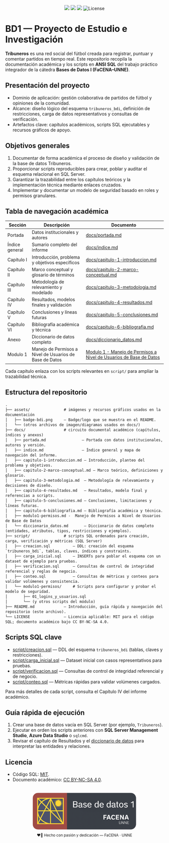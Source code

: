 <div align="center">

  <!-- Badges -->
  <p>
    <img src="https://img.shields.io/badge/Cátedra-Bases%20de%20Datos%20I-008CFF?style=for-the-badge&labelColor=0a0a0a"/>
    <img src="https://img.shields.io/badge/Entrega-Fase%201-008CFF?style=for-the-badge&labelColor=0a0a0a"/>
    <img src="https://img.shields.io/badge/Motor- SQL%20Server-008CFF?style=for-the-badge&labelColor=0a0a0a"/>
    <img src="https://img.shields.io/github/license/tobiager/BD1-proyecto?style=for-the-badge&labelColor=0a0a0a&color=008CFF" alt="License"/>
  </p>

</div>

# BD1 — Proyecto de Estudio e Investigación

**Tribuneros** es una red social del fútbol creada para registrar, puntuar y comentar partidos en tiempo real. Este repositorio recopila la documentación académica y los scripts en **ANSI SQL** del trabajo práctico integrador de la cátedra **Bases de Datos I (FaCENA–UNNE)**.
 
## Presentación del proyecto
- Dominio de aplicación: gestión colaborativa de partidos de fútbol y opiniones de la comunidad.
- Alcance: diseño lógico del esquema `tribuneros_bdi`, definición de restricciones, carga de datos representativos y consultas de verificación.
- Artefactos clave: capítulos académicos, scripts SQL ejecutables y recursos gráficos de apoyo.

## Objetivos generales
1. Documentar de forma académica el proceso de diseño y validación de la base de datos Tribuneros.
2. Proporcionar scripts reproducibles para crear, poblar y auditar el esquema relacional en SQL Server.
3. Garantizar la trazabilidad entre los capítulos teóricos y la implementación técnica mediante enlaces cruzados.
4. Implementar y documentar un modelo de seguridad basado en roles y permisos granulares.

## Tabla de navegación académica
| Sección | Descripción | Documento |
| --- | --- | --- |
| Portada | Datos institucionales y autores | [docs/portada.md](docs/portada.md) |
| Índice general | Sumario completo del informe | [docs/indice.md](docs/indice.md) |
| Capítulo I | Introducción, problema y objetivos específicos | [docs/capitulo-1-introduccion.md](docs/capitulo-1-introduccion.md) |
| Capítulo II | Marco conceptual y glosario de términos | [docs/capitulo-2-marco-conceptual.md](docs/capitulo-2-marco-conceptual.md) |
| Capítulo III | Metodología de relevamiento y modelado | [docs/capitulo-3-metodologia.md](docs/capitulo-3-metodologia.md) |
| Capítulo IV | Resultados, modelos finales y validación | [docs/capitulo-4-resultados.md](docs/capitulo-4-resultados.md) |
| Capítulo V | Conclusiones y líneas futuras | [docs/capitulo-5-conclusiones.md](docs/capitulo-5-conclusiones.md) |
| Capítulo VI | Bibliografía académica y técnica | [docs/capitulo-6-bibliografia.md](docs/capitulo-6-bibliografia.md) |
| Anexo | Diccionario de datos completo | [docs/diccionario_datos.md](docs/diccionario_datos.md) |
| Modulo 1 |  Manejo de Permisos a Nivel de Usuarios de Base de Datos | [Modulo 1 - Manejo de Permisos a Nivel de Usuarios de Base de Datos](docs/modulo1-permisos.md) |

Cada capítulo enlaza con los scripts relevantes en `script/` para ampliar la trazabilidad técnica.

## Estructura del repositorio
```text
.
├── assets/               # imágenes y recursos gráficos usados en la documentación
│   ├── badge-bdi.png     — Badge/logo que se muestra en el README.
│   └── (otros archivos de imagen/diagramas usados en docs/)
├── docs/                 # circuito documental académico (capítulos, índices y anexos)
│   ├── portada.md                — Portada con datos institucionales, autores y versión.
│   ├── indice.md                 — Índice general y mapa de navegación del informe.
│   ├── capitulo-1-introduccion.md — Introducción, planteo del problema y objetivos.
│   ├── capitulo-2-marco-conceptual.md — Marco teórico, definiciones y glosario.
│   ├── capitulo-3-metodologia.md  — Metodología de relevamiento y decisiones de diseño.
│   ├── capitulo-4-resultados.md   — Resultados, modelo final y referencias a scripts.
│   ├── capitulo-5-conclusiones.md — Conclusiones, limitaciones y líneas futuras.
│   ├── capitulo-6-bibliografia.md — Bibliografía académica y técnica.
│   ├── modulo1-permisos.md -  Manejo de Permisos a Nivel de Usuarios de Base de Datos
│   └── diccionario_datos.md       — Diccionario de datos completo (entidades, atributos, tipos, restricciones y ejemplos).
├── script/               # scripts SQL ordenados para creación, carga, verificación y métricas (SQL Server)
│   ├── creacion.sql          — DDL: creación del esquema `tribuneros_bdi`, tablas, claves, índices y constraints.
│   ├── carga_inicial.sql     — INSERTs para poblar el esquema con un dataset de ejemplo para pruebas.
│   ├── verificacion.sql      — Consultas de control de integridad referencial y reglas de negocio.
│   ├── conteo.sql            — Consultas de métricas y conteos para validar volúmenes y consistencia.
│   └── modulo1-permisos/     # Scripts para configurar y probar el modelo de seguridad.
│       ├── 01_logins_y_usuarios.sql
│       └── (y otros scripts del módulo)
├── README.md             — Introducción, guía rápida y navegación del repositorio (este archivo).
└── LICENSE               — Licencia aplicable: MIT para el código SQL; documento académico bajo CC BY‑NC‑SA 4.0.
```

## Scripts SQL clave
- [script/creacion.sql](script/creacion.sql) — DDL del esquema `tribuneros_bdi` (tablas, claves y restricciones).
- [script/carga_inicial.sql](script/carga_inicial.sql) — Dataset inicial con casos representativos para pruebas.
- [script/verificacion.sql](script/verificacion.sql) — Consultas de control de integridad referencial y de negocio.
- [script/conteo.sql](script/conteo.sql) — Métricas rápidas para validar volúmenes cargados.

Para más detalles de cada script, consulta el Capítulo IV del informe académico.

## Guía rápida de ejecución
1. Crear una base de datos vacía en SQL Server (por ejemplo, `Tribuneros`).
2. Ejecutar en orden los scripts anteriores con **SQL Server Management Studio**, **Azure Data Studio** o `sqlcmd`.
3. Revisar el capítulo de Resultados y el [diccionario de datos](docs/diccionario_datos.md) para interpretar las entidades y relaciones.

## Licencia
- Código SQL: [MIT](LICENSE).
- Documento académico: [CC BY-NC-SA 4.0](https://creativecommons.org/licenses/by-nc-sa/4.0/).

<div align="center">
  <br/>
  <img src="./assets/badge-bdi.png" alt="BDI Badge" height="120"/><br/>
  <sub>❤️🐔 Hecho con pasión y dedicación — FaCENA · UNNE</sub>
</div>
